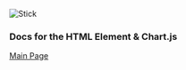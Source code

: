 ![Stick](https://images.unsplash.com/photo-1456143077270-30de0a1bf7bc?ixlib=rb-1.2.1&ixid=eyJhcHBfaWQiOjEyMDd9&auto=format&fit=crop&w=500&q=60)

### Docs for the HTML <canvas> Element & Chart.js

[Main Page](README.md)